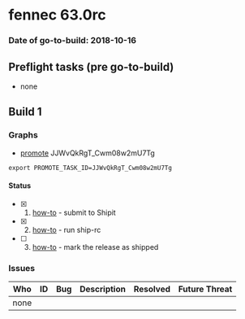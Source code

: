 # fennec 63.0rc

### Date of go-to-build: 2018-10-16

## Preflight tasks (pre go-to-build)
- none

## Build 1  

### Graphs
* [promote](https://tools.taskcluster.net/push-inspector/#/JJWvQkRgT_Cwm08w2mU7Tg) JJWvQkRgT_Cwm08w2mU7Tg
```
export PROMOTE_TASK_ID=JJWvQkRgT_Cwm08w2mU7Tg
```


#### Status
- [x] 1.  [how-to](https://wiki.mozilla.org/Release:Release_Automation_on_Mercurial:Starting_a_Release#Submit_to_Ship_It)  - submit to Shipit
- [x] 2.  [how-to](https://github.com/mozilla-releng/releasewarrior-2.0/blob/master/docs/release-promotion/mobile/howto-rc.md#ship-rc)  - run ship-rc
- [ ] 3.  [how-to](https://github.com/mozilla-releng/releasewarrior-2.0/blob/master/docs/release-promotion/mobile/howto-rc.md#ship)  - mark the release as shipped

### Issues
| Who                 | ID               | Bug                                                                 | Description                | Resolved                | Future Threat                |
| ------------------- | ---------------- | ------------------------------------------------------------------- | -------------------------- | ----------------------- | ---------------------------- |
| none | | | | | |

